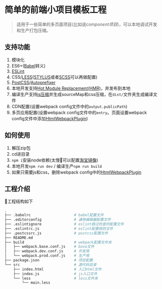 # 简单的前端小项目模板工程

> 适用于一些简单的多页面项目(比如说*component项目*)，可以本地调试开发和生产打包压缩。

## 支持功能

1. 模块化
1. ES6+([Babel][babel]转义)
1. [ESLint][eslint]
1. CSS/[LESS][less]([STYLUS][stylus]或者[SCSS][scss]可以再做配置)
1. [PostCSS][postcss]/[Autoprefixer][autoprefixer]
1. 本地开发支持[Hot Module Replacement(HMR)][hmr]，并发布到本地
1. 编译生产支持[js压缩][uglifyjs]并生成sourceMap和css压缩，在`dist/`文件夹生成编译文件
1. CDN配置(设置webpack config文件中的`output.publicPath`)
1. 多页应用配置(设置webpack config文件中的`entry`。页面设置webpack config文件中添加[HtmlWebpackPlugin][html_webpack_plugin])

## 如何使用

1. 解压zip包
1. cd进目录
1. `npm i`安装node依赖(太慢可以配置[淘宝镜像][npm_taobao])
1. 本地开发`npm run dev` / 编译生产`npm run build`
1. 如果只需要js和css，删除webpack config中的[HtmlWebpackPlugin][html_webpack_plugin]

## 工程介绍

工程结构如下

```bash
.
├── .babelrc                    # babel配置文件
├── .editorconfig               # 通用编辑器配置文件
├── .eslintignore               # eslint跳过检查的配置文件
├── .eslintrc.js                # eslint配置规则文件
├── .postcssrc.js               # postcss配置文件
├── README.md
├── build                       # webpack配置文件夹
│   ├── webpack.base.conf.js    # base文件
│   ├── webpack.dev.conf.js     # 开发用
│   └── webpack.prod.conf.js    # 生产用
├── package.json                # 项目配置
└── src                         # 源代码目录
    ├── index.html              # 入口html文件
    ├── index.js                # js入口文件
    └── less                    # less文件夹
        └── main.less

```

[babel]: https://babeljs.io/ "Babel"
[eslint]: https://eslint.org/ "ESLint"
[less]: http://lesscss.org/ "LESS"
[stylus]: https://github.com/stylus/stylus "STYLUS"
[scss]: http://sass-lang.com/ "SCSS"
[hmr]: https://webpack.js.org/concepts/hot-module-replacement/  "HMR"
[postcss]: https://github.com/postcss/postcss "PostCSS"
[autoprefixer]: https://github.com/postcss/autoprefixer "AutoPrefixer"
[uglifyjs]: https://webpack.js.org/plugins/uglifyjs-webpack-plugin/ "Uglifyjs"
[html_webpack_plugin]: https://webpack.js.org/plugins/html-webpack-plugin/ "HtmlWebpackPlugin"
[npm_taobao]: http://npm.taobao.org/ "淘宝镜像"
